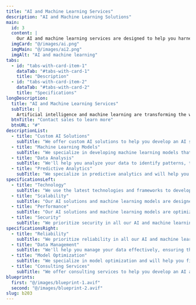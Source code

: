 ```yaml
---
title: "AI and Machine Learning Services"
description: "AI and Machine Learning Solutions"
main:
  id: 3
  content: |
    Our AI and machine learning services are designed to help you harness the power of artificial intelligence and machine learning to drive innovation and growth. Whether you're looking to develop a custom AI solution for your business or need help optimizing an existing machine learning model, our team of experts is here to help. We specialize in developing AI and machine learning solutions that are tailored to your unique needs and requirements, helping you unlock new insights, automate processes, and drive business value. Contact us today to learn more about our AI and machine learning services and how we can help you achieve your goals.
  imgCard: "@/images/ai.png"
  imgMain: "@/images/ai2.png"
  imgAlt: "AI and machine learning"
tabs:
  - id: "tabs-with-card-item-1"
    dataTab: "#tabs-with-card-1"
    title: "Description"
  - id: "tabs-with-card-item-2"
    dataTab: "#tabs-with-card-2"
    title: "Specifications"
longDescription:
  title: "AI and Machine Learning Services"
  subTitle: |
    Artificial intelligence and machine learning are transforming the way businesses operate, enabling them to automate processes, unlock new insights, and drive innovation. Our AI and machine learning services are designed to help you harness the power of these technologies to drive growth and achieve your business goals. Whether you're looking to develop a custom AI solution for your business or need help optimizing an existing machine learning model, our team of experts is here to help. We'll work with you to understand your unique needs and requirements and develop a solution that delivers the results you need. Contact us today to learn more about our AI and machine learning services and how we can help you achieve your goals.
  btnTitle: "Contact sales to learn more"
  btnURL: "#"
descriptionList:
  - title: "Custom AI Solutions"
    subTitle: "We offer custom AI solutions to help you develop an AI system that meets your unique needs and requirements. Whether you're looking to develop a new AI system from scratch or optimize an existing model, our team of experts is here to help."
  - title: "Machine Learning Models"
    subTitle: "We specialize in developing machine learning models that help businesses automate processes, unlock new insights, and drive innovation. Our team of experts will work with you to develop a model that delivers the results you need."
  - title: "Data Analysis"
    subTitle: "We'll help you analyze your data to identify patterns, trends, and insights that can help you make informed decisions and drive business value. Our team of experts will work with you to develop a data analysis strategy that meets your unique needs and requirements."
  - title: "Predictive Analytics"
    subTitle: "We specialize in predictive analytics and will help you develop models that can forecast future trends, behaviors, and outcomes. Our team of experts will work with you to develop a predictive analytics strategy that delivers the results you need."
specificationsLeft:
  - title: "Technology"
    subTitle: "We use the latest technologies and frameworks to develop custom AI solutions and machine learning models that meet your unique needs and requirements."
  - title: "Scalability"
    subTitle: "Our AI solutions and machine learning models are designed to be scalable, allowing you to handle increased data volume and complexity as your business grows."
  - title: "Performance"
    subTitle: "Our AI solutions and machine learning models are optimized for performance, ensuring that they deliver the results you need quickly and efficiently."
  - title: "Security"
    subTitle: "We prioritize security in all our AI and machine learning projects, ensuring that your data and systems are protected from threats and vulnerabilities."
specificationsRight:
  - title: "Reliability"
    subTitle: "We prioritize reliability in all our AI and machine learning projects, ensuring that your systems are available and performant when you need them."
  - title: "Data Management"
    subTitle: "We'll help you manage your data effectively, ensuring that it is stored, processed, and accessed securely and efficiently."
  - title: "Model Optimization"
    subTitle: "We specialize in model optimization and will help you fine-tune your machine learning models to deliver the results you need."
  - title: "Consulting Services"
    subTitle: "We offer consulting services to help you develop an AI and machine learning strategy that meets your unique needs and requirements."
blueprints:
  first: "@/images/blueprint-1.avif"
  second: "@/images/blueprint-2.avif"
slug: b203    
---
```

